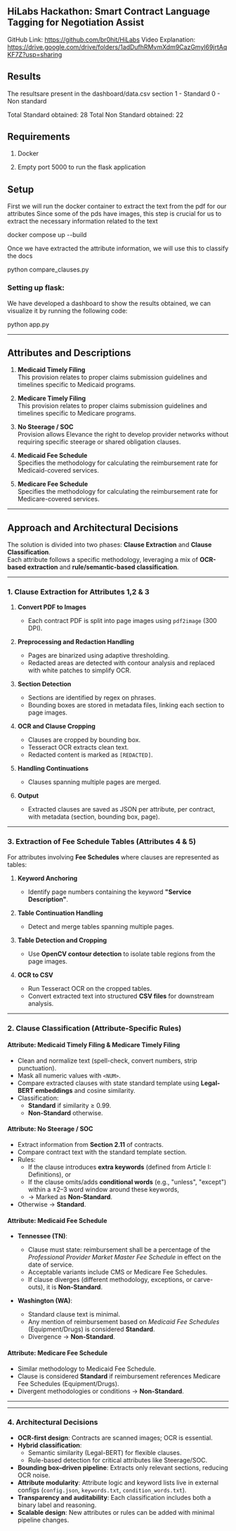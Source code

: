 ## HiLabs Hackathon: Smart Contract Language Tagging for Negotiation Assist

  

GitHub Link: https://github.com/br0hit/HiLabs
Video Explanation: https://drive.google.com/drive/folders/1adDufhRMvmXdm9CazGmyl69jrtAqKF7Z?usp=sharing


## Results

The resultsare present in the dashboard/data.csv section
1 - Standard
0 - Non standard 

Total Standard obtained: 28
Total Non Standard obtained: 22

## Requirements

  

1. Docker

2. Empty port 5000 to run the flask application

  

## Setup

  

First we will run the docker container to extract the text from the pdf for our attributes
Since some of the pds have images, this step is crucial for us to extract the necessary information related to the text 


  

docker compose up --build 

  
  

Once we have extracted the attribute information, we will use this to classify the docs

  

python compare_clauses.py

  
  
  
  

### Setting up flask:

  

We have developed a dashboard to show the results obtained, we can visualize it by running the following code:

  

python app.py

---

## Attributes and Descriptions

1. **Medicaid Timely Filing**  
   This provision relates to proper claims submission guidelines and timelines specific to Medicaid programs.

2. **Medicare Timely Filing**  
   This provision relates to proper claims submission guidelines and timelines specific to Medicare programs.

3. **No Steerage / SOC**  
   Provision allows Elevance the right to develop provider networks without requiring specific steerage or shared obligation clauses.

4. **Medicaid Fee Schedule**  
   Specifies the methodology for calculating the reimbursement rate for Medicaid-covered services.

5. **Medicare Fee Schedule**  
   Specifies the methodology for calculating the reimbursement rate for Medicare-covered services.

---
## Approach and Architectural Decisions

The solution is divided into two phases: **Clause Extraction** and **Clause Classification**.  
Each attribute follows a specific methodology, leveraging a mix of **OCR-based extraction** and **rule/semantic-based classification**.

---

### 1. Clause Extraction for Attributes 1,2 & 3

1. **Convert PDF to Images**  
   - Each contract PDF is split into page images using `pdf2image` (300 DPI).  

2. **Preprocessing and Redaction Handling**  
   - Pages are binarized using adaptive thresholding.  
   - Redacted areas are detected with contour analysis and replaced with white patches to simplify OCR.  

3. **Section Detection**  
   - Sections are identified by regex on phrases.  
   - Bounding boxes are stored in metadata files, linking each section to page images.  

4. **OCR and Clause Cropping**  
   - Clauses are cropped by bounding box.  
   - Tesseract OCR extracts clean text.  
   - Redacted content is marked as `[REDACTED]`.  

5. **Handling Continuations**  
   - Clauses spanning multiple pages are merged.  

6. **Output**  
   - Extracted clauses are saved as JSON per attribute, per contract, with metadata (section, bounding box, page).

---

### 3. Extraction of Fee Schedule Tables (Attributes 4 & 5)

For attributes involving **Fee Schedules** where clauses are represented as tables:

1. **Keyword Anchoring**  
   - Identify page numbers containing the keyword **"Service Description"**.  

2. **Table Continuation Handling**  
   - Detect and merge tables spanning multiple pages.  

3. **Table Detection and Cropping**  
   - Use **OpenCV contour detection** to isolate table regions from the page images.  

4. **OCR to CSV**  
   - Run Tesseract OCR on the cropped tables.  
   - Convert extracted text into structured **CSV files** for downstream analysis.  

---

### 2. Clause Classification (Attribute-Specific Rules)

#### Attribute: Medicaid Timely Filing & Medicare Timely Filing
- Clean and normalize text (spell-check, convert numbers, strip punctuation).  
- Mask all numeric values with `<NUM>`.  
- Compare extracted clauses with state standard template using **Legal-BERT embeddings** and cosine similarity.  
- Classification:  
  - **Standard** if similarity ≥ 0.99.  
  - **Non-Standard** otherwise.  

#### Attribute: No Steerage / SOC
- Extract information from **Section 2.11** of contracts.  
- Compare contract text with the standard template section.  
- Rules:  
  - If the clause introduces **extra keywords** (defined from Article I: Definitions), or  
  - If the clause omits/adds **conditional words** (e.g., "unless", "except") within a ±2–3 word window around these keywords,  
  - → Marked as **Non-Standard**.  
- Otherwise → **Standard**.  

#### Attribute: Medicaid Fee Schedule
- **Tennessee (TN)**:  
  - Clause must state: reimbursement shall be a percentage of the *Professional Provider Market Master Fee Schedule* in effect on the date of service.  
  - Acceptable variants include CMS or Medicare Fee Schedules.  
  - If clause diverges (different methodology, exceptions, or carve-outs), it is **Non-Standard**.  

- **Washington (WA)**:  
  - Standard clause text is minimal.  
  - Any mention of reimbursement based on *Medicaid Fee Schedules* (Equipment/Drugs) is considered **Standard**.  
  - Divergence → **Non-Standard**.  

#### Attribute: Medicare Fee Schedule
- Similar methodology to Medicaid Fee Schedule.  
- Clause is considered **Standard** if reimbursement references Medicare Fee Schedules (Equipment/Drugs).  
- Divergent methodologies or conditions → **Non-Standard**.  

---



---

### 4. Architectural Decisions

- **OCR-first design**: Contracts are scanned images; OCR is essential.  
- **Hybrid classification**:  
  - Semantic similarity (Legal-BERT) for flexible clauses.  
  - Rule-based detection for critical attributes like Steerage/SOC.  
- **Bounding box–driven pipeline**: Extracts only relevant sections, reducing OCR noise.  
- **Attribute modularity**: Attribute logic and keyword lists live in external configs (`config.json`, `keywords.txt`, `condition_words.txt`).  
- **Transparency and auditability**: Each classification includes both a binary label and reasoning.  
- **Scalable design**: New attributes or rules can be added with minimal pipeline changes.  
